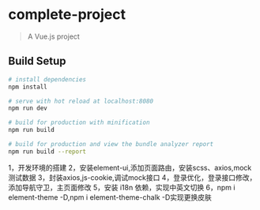 # complete-project

> A Vue.js project

## Build Setup

``` bash
# install dependencies
npm install

# serve with hot reload at localhost:8080
npm run dev

# build for production with minification
npm run build

# build for production and view the bundle analyzer report
npm run build --report
```

1，开发环境的搭建
2，安装element-ui,添加页面路由，安装scss、axios,mock测试数据
3，封装axios,js-cookie,调试mock接口
4，登录优化，登录接口修改，添加导航守卫，主页面修改
5，安装 i18n 依赖，实现中英文切换
6，npm i element-theme -D,npm i element-theme-chalk -D实现更换皮肤
